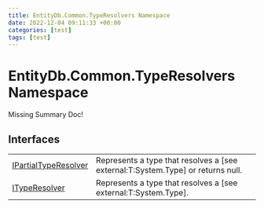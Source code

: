 ```yaml
---
title: EntityDb.Common.TypeResolvers Namespace
date: 2022-12-04 09:11:33 +00:00
categories: [test]
tags: [test]
---
```


# EntityDb.Common.TypeResolvers Namespace
Missing Summary Doc!
## Interfaces
<table><tr><td><a href='dotnet-entitydb-common-typeresolvers-ipartialtyperesolver'>IPartialTypeResolver</a></td><td>
Represents a type that resolves a [see external:T:System.Type] or returns null.
</td></tr><tr><td><a href='dotnet-entitydb-common-typeresolvers-ityperesolver'>ITypeResolver</a></td><td>
Represents a type that resolves a [see external:T:System.Type].
</td></tr></table>
